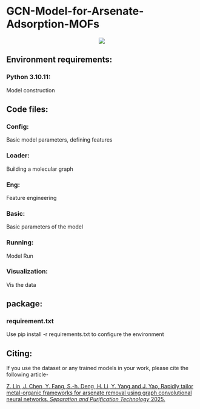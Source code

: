 # GCN-Model-for-Arsenate-Adsorption-MOFs

<div align="center">
  <img src="https://github.com/lzhzzzzwill/GCN-Model-for-Arsenate-Adsorption-MOFs/blob/main/dataset/TOCG.png">
</div>

## Environment requirements:
### Python 3.10.11:
Model construction

## Code files:
### Config:
Basic model parameters, defining features
### Loader:
Building a molecular graph
### Eng:
Feature engineering
### Basic:
Basic parameters of the model
### Running:
Model Run
### Visualization:
Vis the data

## package:
### requirement.txt
Use pip install -r requirements.txt to configure the environment 

## Citing:
If you use the dataset or any trained models in your work, please cite the following article-

[Z. Lin, J. Chen, Y. Fang, S.-h. Deng, H. Li, Y. Yang and J. Yao, Rapidly tailor metal-organic frameworks for arsenate removal using graph convolutional neural networks. *Separation and Purification Technology* 2025.](https://www.sciencedirect.com/science/article/pii/S1383586624030739?dgcid=coauthor)
